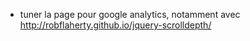 - tuner la page pour google analytics, notamment avec http://robflaherty.github.io/jquery-scrolldepth/

